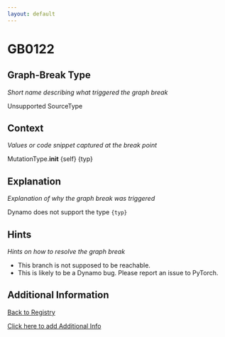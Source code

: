 ```yaml
---
layout: default
---
```

# GB0122

## Graph-Break Type
*Short name describing what triggered the graph break*

Unsupported SourceType

## Context
*Values or code snippet captured at the break point*

MutationType.__init__ {self} {typ}

## Explanation
*Explanation of why the graph break was triggered*

Dynamo does not support the type `{typ}`

## Hints
*Hints on how to resolve the graph break*

- This branch is not supposed to be reachable.
- This is likely to be a Dynamo bug. Please report an issue to PyTorch.


## Additional Information

<!-- ADDITIONAL INFORMATION START - Add custom information below this line -->

<!-- ADDITIONAL INFORMATION END -->

[Back to Registry](../index.html)

[Click here to add Additional Info](https://github.com/pytorch-labs/compile-graph-break-site/edit/main/docs/gb/gb0122.md)
